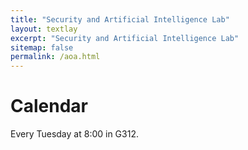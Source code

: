 ```yaml
---
title: "Security and Artificial Intelligence Lab"
layout: textlay
excerpt: "Security and Artificial Intelligence Lab"
sitemap: false
permalink: /aoa.html
---
```


# Calendar

Every Tuesday at 8:00 in G312.